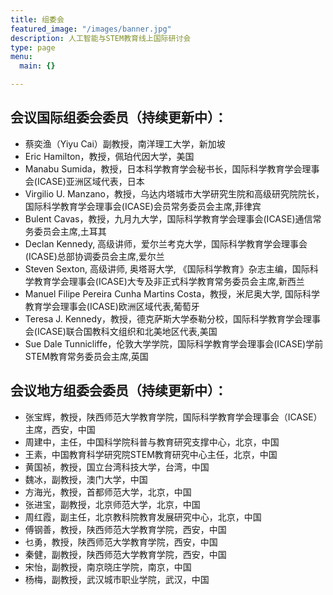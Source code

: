 ```yaml
---
title: 组委会
featured_image: "/images/banner.jpg"
description: 人工智能与STEM教育线上国际研讨会
type: page
menu:
  main: {}

---
```


## 会议国际组委会委员（持续更新中）：

- 蔡奕渔（Yiyu Cai）副教授，南洋理工大学，新加坡
- Eric Hamilton，教授，佩珀代因大学，美国
- Manabu Sumida，教授，日本科学教育学会秘书长，国际科学教育学会理事会(ICASE)亚洲区域代表，日本
- Virgilio U. Manzano，教授，乌达内塔城市大学研究生院和高级研究院院长，国际科学教育学会理事会(ICASE)会员常务委员会主席,菲律宾
- Bulent Cavas，教授，九月九大学，国际科学教育学会理事会(ICASE)通信常务委员会主席,土耳其
- Declan Kennedy, 高级讲师，爱尔兰考克大学，国际科学教育学会理事会(ICASE)总部协调委员会主席,爱尔兰
- Steven Sexton, 高级讲师, 奥塔哥大学, 《国际科学教育》杂志主编，国际科学教育学会理事会(ICASE)大专及非正式科学教育常务委员会主席,新西兰
- Manuel Filipe Pereira Cunha Martins Costa，教授，米尼奥大学, 国际科学教育学会理事会(ICASE)欧洲区域代表,葡萄牙
- Teresa J. Kennedy，教授，德克萨斯大学泰勒分校，国际科学教育学会理事会(ICASE)联合国教科文组织和北美地区代表,美国
- Sue Dale Tunnicliffe，伦敦大学学院，国际科学教育学会理事会(ICASE)学前STEM教育常务委员会主席,英国

## 会议地方组委会委员（持续更新中）：
 
- 张宝辉，教授，陕西师范大学教育学院，国际科学教育学会理事会（ICASE）主席，西安，中国
- 周建中，主任，中国科学院科普与教育研究支撑中心，北京，中国
- 王素，中国教育科学研究院STEM教育研究中心主任，北京，中国
- 黄国祯，教授，国立台湾科技大学，台湾，中国
- 魏冰，副教授，澳门大学，中国
- 方海光，教授，首都师范大学，北京，中国
- 张进宝，副教授，北京师范大学，北京，中国
- 周红霞，副主任，北京教科院教育发展研究中心，北京，中国
- 傅钢善，教授，陕西师范大学教育学院，西安，中国
- 乜勇，教授，陕西师范大学教育学院，西安，中国
- 秦健，副教授，陕西师范大学教育学院，西安，中国
- 宋怡，副教授，南京晓庄学院，南京，中国
- 杨梅，副教授，武汉城市职业学院，武汉，中国
